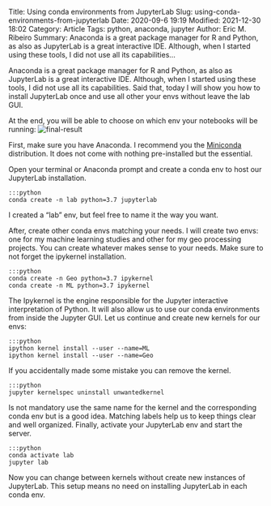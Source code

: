 Title: Using conda environments from JupyterLab
Slug: using-conda-environments-from-jupyterlab
Date: 2020-09-6 19:19
Modified: 2021-12-30 18:02
Category: Article
Tags: python, anaconda, jupyter
Author: Eric M. Ribeiro
Summary: Anaconda is a great package manager for R and Python, as also as JupyterLab is a great interactive IDE. Although, when I started using these tools, I did not use all its capabilities...

Anaconda is a great package manager for R and Python, as also as JupyterLab is a great interactive IDE. Although, when I started using these tools, I did not use all its capabilities. Said that, today I will show you how to install JupyterLab once and use all other your envs without leave the lab GUI.

At the end, you will be able to choose on which env your notebooks will be running:
![final-result]({attach}using-conda-environments-from-jupyterlab/img1.png)

First, make sure you have Anaconda. I recommend you the [Miniconda](https://docs.conda.io/en/latest/miniconda.html) distribution. It does not come with nothing pre-installed but the essential.

Open your terminal or Anaconda prompt and create a conda env to host our JupyterLab installation.

    :::python
    conda create -n lab python=3.7 jupyterlab

I created a “lab” env, but feel free to name it the way you want.

After, create other conda envs matching your needs. I will create two envs: one for my machine learning studies and other for my geo processing projects. You can create whatever makes sense to your needs. Make sure to not forget the ipykernel installation.

    :::python
    conda create -n Geo python=3.7 ipykernel
    conda create -n ML python=3.7 ipykernel

The Ipykernel is the engine responsible for the Jupyter interactive interpretation of Python. It will also allow us to use our conda environments from inside the Jupyter GUI. Let us continue and create new kernels for our envs:

    :::python
    ipython kernel install --user --name=ML
    ipython kernel install --user --name=Geo

If you accidentally made some mistake you can remove the kernel.

    :::python
    jupyter kernelspec uninstall unwantedkernel

Is not mandatory use the same name for the kernel and the corresponding conda env but is a good idea. Matching labels help us to keep things clear and well organized. Finally, activate your JupyterLab env and start the server.

    :::python
    conda activate lab
    jupyter lab

Now you can change between kernels without create new instances of JupyterLab. This setup means no need on installing JupyterLab in each conda env.
